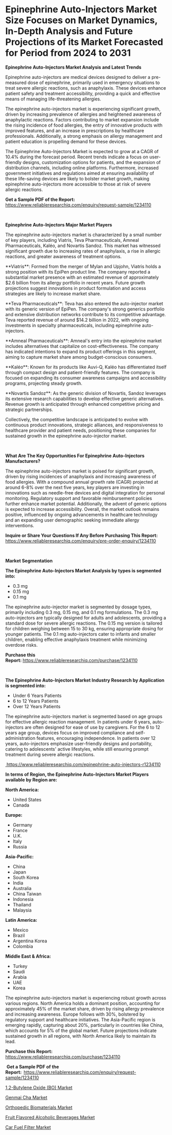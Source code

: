 <p><h1>Epinephrine Auto-Injectors Market Size Focuses on Market Dynamics, In-Depth Analysis and Future Projections of its Market Forecasted for Period from 2024 to 2031</h1></p><p><strong>Epinephrine Auto-Injectors Market Analysis and Latest Trends</strong></p>
<p><p>Epinephrine auto-injectors are medical devices designed to deliver a pre-measured dose of epinephrine, primarily used in emergency situations to treat severe allergic reactions, such as anaphylaxis. These devices enhance patient safety and treatment accessibility, providing a quick and effective means of managing life-threatening allergies.</p><p>The epinephrine auto-injectors market is experiencing significant growth, driven by increasing prevalence of allergies and heightened awareness of anaphylactic reactions. Factors contributing to market expansion include the rising incidence of food allergies, the entry of innovative products with improved features, and an increase in prescriptions by healthcare professionals. Additionally, a strong emphasis on allergy management and patient education is propelling demand for these devices.</p><p>The Epinephrine Auto-Injectors Market is expected to grow at a CAGR of 10.4% during the forecast period. Recent trends indicate a focus on user-friendly designs, customization options for patients, and the expansion of distribution channels, including online platforms. Furthermore, increased government initiatives and regulations aimed at ensuring availability of these life-saving devices are likely to bolster market growth, making epinephrine auto-injectors more accessible to those at risk of severe allergic reactions.</p></p>
<p><strong>Get a Sample PDF of the Report:&nbsp;</strong> <a href="https://www.reliableresearchiq.com/enquiry/request-sample/1234110?utm_campaign=1138&utm_medium=2&utm_source=Github&utm_content=ia&utm_term=08102024&utm_id=epinephrine-auto-injectors">https://www.reliableresearchiq.com/enquiry/request-sample/1234110</a></p>
<p>&nbsp;</p>
<p><strong>Epinephrine Auto-Injectors Major Market Players</strong></p>
<p><p>The epinephrine auto-injectors market is characterized by a small number of key players, including Viatris, Teva Pharmaceuticals, Amneal Pharmaceuticals, Kaléo, and Novartis Sandoz. This market has witnessed significant growth due to increasing rates of anaphylaxis, a rise in allergic reactions, and greater awareness of treatment options.</p><p>**Viatris**: Formed from the merger of Mylan and Upjohn, Viatris holds a strong position with its EpiPen product line. The company reported a substantial market presence with an estimated revenue of approximately $2.6 billion from its allergy portfolio in recent years. Future growth projections suggest innovations in product formulation and access strategies are likely to increase market share.</p><p>**Teva Pharmaceuticals**: Teva has also entered the auto-injector market with its generic version of EpiPen. The company's strong generics portfolio and extensive distribution networks contribute to its competitive advantage. Teva reported revenue of around $14.2 billion in 2022, with ongoing investments in specialty pharmaceuticals, including epinephrine auto-injectors.</p><p>**Amneal Pharmaceuticals**: Amneal's entry into the epinephrine market includes alternatives that capitalize on cost-effectiveness. The company has indicated intentions to expand its product offerings in this segment, aiming to capture market share among budget-conscious consumers.</p><p>**Kaléo**: Known for its products like Auvi-Q, Kaléo has differentiated itself through compact design and patient-friendly features. The company is focused on expanding its consumer awareness campaigns and accessibility programs, projecting steady growth.</p><p>**Novartis Sandoz**: As the generic division of Novartis, Sandoz leverages its extensive research capabilities to develop effective generic alternatives. Revenue growth is anticipated through enhanced competitive pricing and strategic partnerships.</p><p>Collectively, the competitive landscape is anticipated to evolve with continuous product innovations, strategic alliances, and responsiveness to healthcare provider and patient needs, positioning these companies for sustained growth in the epinephrine auto-injector market.</p></p>
<p>&nbsp;</p>
<p><strong>What Are The Key Opportunities For Epinephrine Auto-Injectors Manufacturers?</strong></p>
<p><p>The epinephrine auto-injectors market is poised for significant growth, driven by rising incidences of anaphylaxis and increasing awareness of food allergies. With a compound annual growth rate (CAGR) projected at around 6-8% over the next five years, key players are investing in innovations such as needle-free devices and digital integration for personal monitoring. Regulatory support and favorable reimbursement policies further enhance market potential. Additionally, the advent of generic options is expected to increase accessibility. Overall, the market outlook remains positive, influenced by ongoing advancements in healthcare technology and an expanding user demographic seeking immediate allergy interventions.</p></p>
<p><strong>Inquire or Share Your Questions If Any Before Purchasing This Report:</strong> <a href="https://www.reliableresearchiq.com/enquiry/pre-order-enquiry/1234110?utm_campaign=1138&utm_medium=2&utm_source=Github&utm_content=ia&utm_term=08102024&utm_id=epinephrine-auto-injectors">https://www.reliableresearchiq.com/enquiry/pre-order-enquiry/1234110</a></p>
<p>&nbsp;</p>
<p><strong>Market Segmentation</strong></p>
<p><strong>The Epinephrine Auto-Injectors Market Analysis by types is segmented into:</strong></p>
<p><ul><li>0.3 mg</li><li>0.15 mg</li><li>0.1 mg</li></ul></p>
<p><p>The epinephrine auto-injector market is segmented by dosage types, primarily including 0.3 mg, 0.15 mg, and 0.1 mg formulations. The 0.3 mg auto-injectors are typically designed for adults and adolescents, providing a standard dose for severe allergic reactions. The 0.15 mg version is tailored for children weighing between 15 to 30 kg, ensuring appropriate dosing for younger patients. The 0.1 mg auto-injectors cater to infants and smaller children, enabling effective anaphylaxis treatment while minimizing overdose risks.</p></p>
<p><strong>Purchase this Report:&nbsp;</strong><a href="https://www.reliableresearchiq.com/purchase/1234110?utm_campaign=1138&utm_medium=2&utm_source=Github&utm_content=ia&utm_term=08102024&utm_id=epinephrine-auto-injectors">https://www.reliableresearchiq.com/purchase/1234110</a></p>
<p>&nbsp;</p>
<p><strong>The Epinephrine Auto-Injectors Market Industry Research by Application is segmented into:</strong></p>
<p><ul><li>Under 6 Years Patients</li><li>6 to 12 Years Patients</li><li>Over 12 Years Patients</li></ul></p>
<p><p>The epinephrine auto-injectors market is segmented based on age groups for effective allergic reaction management. In patients under 6 years, auto-injectors are often designed for ease of use by caregivers. For the 6 to 12 years age group, devices focus on improved compliance and self-administration features, encouraging independence. In patients over 12 years, auto-injectors emphasize user-friendly designs and portability, catering to adolescents' active lifestyles, while still ensuring prompt treatment during severe allergic reactions.</p></p>
<p><a href="https://www.reliableresearchiq.com/epinephrine-auto-injectors-r1234110?utm_campaign=1138&utm_medium=2&utm_source=Github&utm_content=ia&utm_term=08102024&utm_id=epinephrine-auto-injectors">&nbsp;https://www.reliableresearchiq.com/epinephrine-auto-injectors-r1234110</a></p>
<p><strong>In terms of Region, the Epinephrine Auto-Injectors Market Players available by Region are:</strong></p>
<p>
    <p> <strong> North America: </strong>
        <ul>
            <li>United States</li>
            <li>Canada</li>
        </ul>
        </p> 
    <p> <strong> Europe: </strong>
        <ul>
            <li>Germany</li>
            <li>France</li>
            <li>U.K.</li>
            <li>Italy</li>
            <li>Russia</li>
        </ul>
        </p> 
    <p> <strong> Asia-Pacific: </strong>
        <ul>
            <li>China</li>
            <li>Japan</li>
            <li>South Korea</li>
            <li>India</li>
            <li>Australia</li>
            <li>China Taiwan</li>
            <li>Indonesia</li>
            <li>Thailand</li>
            <li>Malaysia</li>
        </ul>
        </p> 
    <p> <strong> Latin America: </strong>
        <ul>
            <li>Mexico</li>
            <li>Brazil</li>
            <li>Argentina Korea</li>
            <li>Colombia</li>
        </ul>
        </p> 
    <p> <strong> Middle East & Africa: </strong>
        <ul>
            <li>Turkey</li>
            <li>Saudi</li>
            <li>Arabia</li>
            <li>UAE</li>
            <li>Korea</li>
        </ul>
    </p>
    </p>
<p><p>The epinephrine auto-injectors market is experiencing robust growth across various regions. North America holds a dominant position, accounting for approximately 45% of the market share, driven by rising allergy prevalence and increasing awareness. Europe follows with 30%, bolstered by regulatory support and healthcare initiatives. The Asia-Pacific region is emerging rapidly, capturing about 20%, particularly in countries like China, which accounts for 5% of the global market. Future projections indicate sustained growth in all regions, with North America likely to maintain its lead.</p></p>
<p><strong>Purchase this Report: </strong><a href="https://www.reliableresearchiq.com/purchase/1234110?utm_campaign=1138&utm_medium=2&utm_source=Github&utm_content=ia&utm_term=08102024&utm_id=epinephrine-auto-injectors">https://www.reliableresearchiq.com/purchase/1234110</a></p>
<p>&nbsp;<strong>Get a Sample PDF of the Report:&nbsp;&nbsp;</strong><a href="https://www.reliableresearchiq.com/enquiry/request-sample/1234110?utm_campaign=1138&utm_medium=2&utm_source=Github&utm_content=ia&utm_term=08102024&utm_id=epinephrine-auto-injectors">https://www.reliableresearchiq.com/enquiry/request-sample/1234110</a></p>
<p><strong></strong></p>
<p><p><a href="https://github.com/clemsharum6m/Market-Research-Report-List-1/blob/main/12-butylene-oxide-bo-market.md?utm_campaign=1138&utm_medium=2&utm_source=Github&utm_content=ia&utm_term=08102024&utm_id=epinephrine-auto-injectors">1,2-Butylene Oxide (BO) Market</a></p><p><a href="https://issuu.com/reportprime-2/docs/genmai-cha-market-size-2030.pptx_e48d3207c885b6?utm_campaign=1138&utm_medium=2&utm_source=Github&utm_content=ia&utm_term=08102024&utm_id=epinephrine-auto-injectors">Genmai Cha Market</a></p><p><a href="https://www.linkedin.com/pulse/orthopedic-biomaterials-market-research-report-2024-og17c?utm_campaign=1138&utm_medium=2&utm_source=Github&utm_content=ia&utm_term=08102024&utm_id=epinephrine-auto-injectors">Orthopedic Biomaterials Market</a></p><p><a href="https://issuu.com/reportprime-2/docs/fruit-flavored-alcoholic-beverages-_9951e2b7c0215f?utm_campaign=1138&utm_medium=2&utm_source=Github&utm_content=ia&utm_term=08102024&utm_id=epinephrine-auto-injectors">Fruit Flavored Alcoholic Beverages Market</a></p><p><a href="https://www.linkedin.com/pulse/competitive-intelligence-car-fuel-filter-market-key-players-m4goe?utm_campaign=1138&utm_medium=2&utm_source=Github&utm_content=ia&utm_term=08102024&utm_id=epinephrine-auto-injectors">Car Fuel Filter Market</a></p></p>